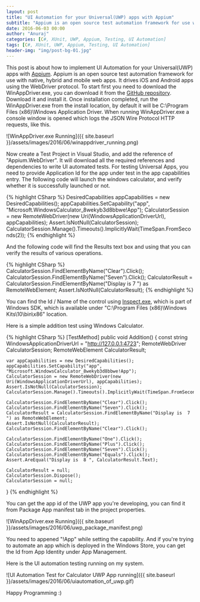```yaml
---
layout: post
title: "UI Automation for your Universal(UWP) apps with Appium"
subtitle: "Appium is an open source test automation framework for use with native, hybrid and mobile web apps. It drives iOS and Android apps using the WebDriver protocol. This post is about how to implement UI Automation for your Universal(UWP) apps with Appium."
date: 2016-06-03 00:00
author: "Anuraj"
categories: [C#, XUnit, UWP, Appium, Testing, UI Automation]
tags: [C#, XUnit, UWP, Appium, Testing, UI Automation]
header-img: "img/post-bg-01.jpg"
---
```

This post is about how to implement UI Automation for your Universal(UWP) apps with [Appium](http://appium.io/). Appium is an open source test automation framework for use with native, hybrid and mobile web apps. It drives iOS and Android apps using the WebDriver protocol. To start first you need to download the WinAppDriver.exe, you can download it from the [GitHub repository](http://download.microsoft.com/download/6/8/7/687DEE85-E907-4A95-8035-8BC969B9EA95/WindowsApplicationDriver.msi). Download it and install it. Once installation completed, run the WinAppDriver.exe from the install location, by default it will be C:\Program Files (x86)\Windows Application Driver. When running WinAppDriver.exe a console window is opened which logs the JSON Wire Protocol HTTP requests, like this.

![WinAppDriver.exe Running]({{ site.baseurl }}/assets/images/2016/06/winappdriver_running.png)

Now create a Test Project in Visual Studio, and add the reference of "Appium.WebDriver". It will download all the required references and dependencies to write UI automated tests. For testing Universal Apps, you need to provide Application Id for the app under test in the app capabilities entry. The following code will launch the windows calculator, and verify whether it is successfully launched or not.

{% highlight CSharp %}
DesiredCapabilities appCapabilities = new DesiredCapabilities();
appCapabilities.SetCapability("app", "Microsoft.WindowsCalculator_8wekyb3d8bbwe!App");
CalculatorSession = new RemoteWebDriver(new Uri(WindowsApplicationDriverUrl), appCapabilities);
Assert.IsNotNull(CalculatorSession);
CalculatorSession.Manage().Timeouts().ImplicitlyWait(TimeSpan.FromSeconds(2));
{% endhighlight %}

And the following code will find the Results text box and using that you can verify the results of various operations.

{% highlight CSharp %}
CalculatorSession.FindElementByName("Clear").Click();
CalculatorSession.FindElementByName("Seven").Click();
CalculatorResult = CalculatorSession.FindElementByName("Display is  7 ") as RemoteWebElement;
Assert.IsNotNull(CalculatorResult);
{% endhighlight %}

You can find the Id / Name of the control using [Inspect.exe](https://msdn.microsoft.com/en-us/library/windows/desktop/dd318521(v=vs.85).aspx), which is part of Windows SDK, which is available under "C:\Program Files (x86)\Windows Kits\10\bin\x86" location.

Here is a simple addition test using Windows Calculator.

{% highlight CSharp %}
[TestMethod]
public void Addition()
{
    const string WindowsApplicationDriverUrl = "http://127.0.0.1:4723";
    RemoteWebDriver CalculatorSession;
    RemoteWebElement CalculatorResult;

    var appCapabilities = new DesiredCapabilities();
    appCapabilities.SetCapability("app", "Microsoft.WindowsCalculator_8wekyb3d8bbwe!App");
    CalculatorSession = new RemoteWebDriver(new Uri(WindowsApplicationDriverUrl), appCapabilities);
    Assert.IsNotNull(CalculatorSession);
    CalculatorSession.Manage().Timeouts().ImplicitlyWait(TimeSpan.FromSeconds(2));

    CalculatorSession.FindElementByName("Clear").Click();
    CalculatorSession.FindElementByName("Seven").Click();
    CalculatorResult = CalculatorSession.FindElementByName("Display is  7 ") as RemoteWebElement;
    Assert.IsNotNull(CalculatorResult);
    CalculatorSession.FindElementByName("Clear").Click();

    CalculatorSession.FindElementByName("One").Click();
    CalculatorSession.FindElementByName("Plus").Click();
    CalculatorSession.FindElementByName("Seven").Click();
    CalculatorSession.FindElementByName("Equals").Click();
    Assert.AreEqual("Display is  8 ", CalculatorResult.Text);

    CalculatorResult = null;
    CalculatorSession.Dispose();
    CalculatorSession = null;
}
{% endhighlight %}

You can get the app id of the UWP app you're developing, you can find it from Package App manifest tab in the project properties.

![WinAppDriver.exe Running]({{ site.baseurl }}/assets/images/2016/06/uwp_package_manifest.png)

You need to appened "!App" while setting the capability. And if you're trying to automate an app which is deployed in the Windows Store, you can get the Id from App Identity under App Management.

Here is the UI automation testing running on my system.

![UI Automation Test for Calculator UWP App running]({{ site.baseurl }}/assets/images/2016/06/uiautomation_of_uwp.gif)

Happy Programming :)
